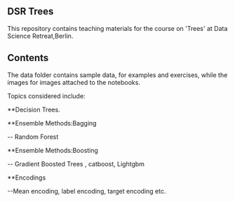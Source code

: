 ## DSR Trees

This repository contains teaching materials for the course on 'Trees' at Data Science Retreat,Berlin.

## Contents 

The data folder contains sample data, for examples and exercises, while the images for images attached to the notebooks.

Topics considered include: 

**Decision Trees.

**Ensemble Methods:Bagging

-- Random Forest

**Ensemble Methods:Boosting

-- Gradient Boosted Trees , catboost, Lightgbm

**Encodings

--Mean encoding, label encoding, target encoding etc.
  